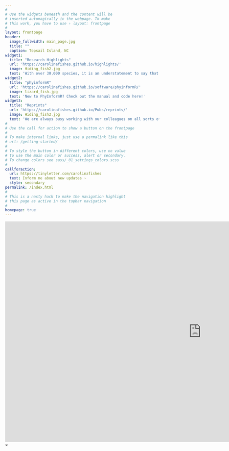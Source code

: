```yaml
---
#
# Use the widgets beneath and the content will be
# inserted automagically in the webpage. To make
# this work, you have to use › layout: frontpage
#
layout: frontpage
header:
  image_fullwidth: main_page.jpg
  title: ""
  caption: Topsail Island, NC
widget1:
  title: "Research Highlights"
  url: 'https://carolinafishes.github.io/highlights/'
  image: Hiding_fish2.jpg
  text: 'With over 30,000 species, it is an understatement to say that there is much to discover about the diversity of fishes. Come learn about our ongoing research projects and discoveries here!'
widget2:
  title: "phyinformR"
  url: 'https://carolinafishes.github.io/software/phyinformR/'
  image: lizard_fish.jpg
  text: 'New to PhyInformR? Check out the manual and code here!'
widget3:
  title: "Reprints"
  url: 'https://carolinafishes.github.io/Pubs/reprints/'
  image: Hiding_fish2.jpg
  text: 'We are always busy working with our colleagues on all sorts of interesting projects. Browse our published articles here!'
#
# Use the call for action to show a button on the frontpage
#
# To make internal links, just use a permalink like this
# url: /getting-started/
#
# To style the button in different colors, use no value
# to use the main color or success, alert or secondary.
# To change colors see sass/_01_settings_colors.scss
#
callforaction:
  url: https://tinyletter.com/carolinafishes
  text: Inform me about new updates ›
  style: secondary
permalink: /index.html
#
# This is a nasty hack to make the navigation highlight
# this page as active in the topbar navigation
#
homepage: true
---
```


<div id="videoModal" class="reveal-modal large" data-reveal="">
  <div class="flex-video widescreen vimeo" style="display: block;">
    <iframe width="1280" height="720" src="https://www.youtube.com/embed/3b5zCFSmVvU" frameborder="0" allowfullscreen></iframe>
  </div>
  <a class="close-reveal-modal">&#215;</a>
</div>
